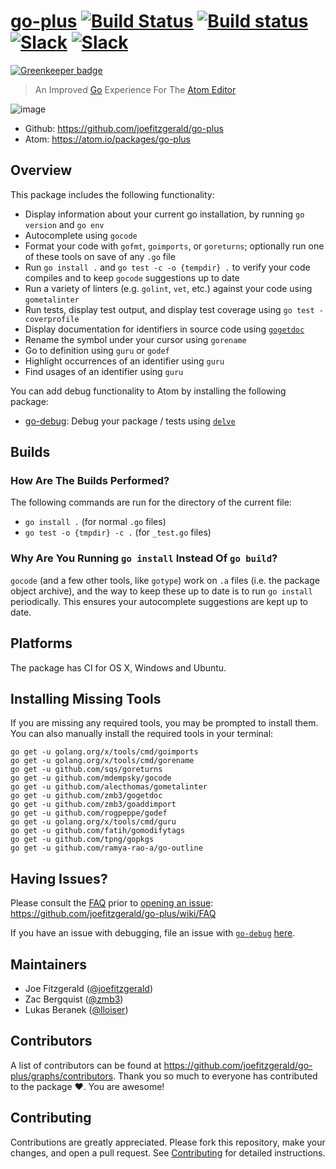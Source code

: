 # [go-plus](https://atom.io/packages/go-plus) [![Build Status](https://travis-ci.org/joefitzgerald/go-plus.svg?branch=master)](https://travis-ci.org/joefitzgerald/go-plus) [![Build status](https://ci.appveyor.com/api/projects/status/d0cekvaprt9wo1et/branch/master?svg=true)](https://ci.appveyor.com/project/joefitzgerald/go-plus/branch/master) [![Slack](https://img.shields.io/badge/atom_slack-%23go--plus-blue.svg?style=flat)](https://atom-slack.herokuapp.com) [![Slack](https://img.shields.io/badge/gophers_slack-%23go--plus-blue.svg?style=flat)](https://gophersinvite.herokuapp.com)

[![Greenkeeper badge](https://badges.greenkeeper.io/joefitzgerald/go-plus.svg)](https://greenkeeper.io/)

> An Improved [Go](https://www.golang.org) Experience For The [Atom Editor](https://atom.io)

![image](https://user-images.githubusercontent.com/7527103/48982584-cd537600-f0a1-11e8-9101-e43dc2064223.png)

- Github: https://github.com/joefitzgerald/go-plus
- Atom: https://atom.io/packages/go-plus

## Overview

This package includes the following functionality:

- Display information about your current go installation, by running `go version` and `go env`
- Autocomplete using `gocode`
- Format your code with `gofmt`, `goimports`, or `goreturns`;
  optionally run one of these tools on save of any `.go` file
- Run `go install .` and `go test -c -o {tempdir} .` to verify your code compiles
  and to keep `gocode` suggestions up to date
- Run a variety of linters (e.g. `golint`, `vet`, etc.) against your code using `gometalinter`
- Run tests, display test output, and display test coverage using `go test -coverprofile`
- Display documentation for identifiers in source code using
  [`gogetdoc`](https://github.com/zmb3/gogetdoc)
- Rename the symbol under your cursor using `gorename`
- Go to definition using `guru` or `godef`
- Highlight occurrences of an identifier using `guru`
- Find usages of an identifier using `guru`

You can add debug functionality to Atom by installing the following package:

- [go-debug](https://atom.io/packages/go-debug): Debug your package / tests using [`delve`](https://github.com/derekparker/delve)

## Builds

### How Are The Builds Performed?

The following commands are run for the directory of the current file:

- `go install .` (for normal `.go` files)
- `go test -o {tmpdir} -c .` (for `_test.go` files)

### Why Are You Running `go install` Instead Of `go build`?

`gocode` (and a few other tools, like `gotype`) work on `.a` files (i.e. the package object archive), and the way to keep these up to date is to run `go install` periodically. This ensures your autocomplete suggestions are kept up to date.

## Platforms

The package has CI for OS X, Windows and Ubuntu.

## Installing Missing Tools

If you are missing any required tools, you may be prompted to install them. You can also manually install the required tools in your terminal:

```
go get -u golang.org/x/tools/cmd/goimports
go get -u golang.org/x/tools/cmd/gorename
go get -u github.com/sqs/goreturns
go get -u github.com/mdempsky/gocode
go get -u github.com/alecthomas/gometalinter
go get -u github.com/zmb3/gogetdoc
go get -u github.com/zmb3/goaddimport
go get -u github.com/rogpeppe/godef
go get -u golang.org/x/tools/cmd/guru
go get -u github.com/fatih/gomodifytags
go get -u github.com/tpng/gopkgs
go get -u github.com/ramya-rao-a/go-outline
```

## Having Issues?

Please consult the [FAQ](https://github.com/joefitzgerald/go-plus/wiki/FAQ) prior to [opening an issue](https://github.com/joefitzgerald/go-plus/issues/new): https://github.com/joefitzgerald/go-plus/wiki/FAQ

If you have an issue with debugging, file an issue with [`go-debug`](https://github.com/lloiser/go-debug) [here](https://github.com/lloiser/go-debug/issues/new).

## Maintainers

- Joe Fitzgerald ([@joefitzgerald](https://github.com/joefitzgerald))
- Zac Bergquist ([@zmb3](https://github.com/zmb3))
- Lukas Beranek ([@lloiser](https://github.com/lloiser))

## Contributors

A list of contributors can be found at https://github.com/joefitzgerald/go-plus/graphs/contributors. Thank you so much to everyone has contributed to the package :heart:. You are awesome!

## Contributing

Contributions are greatly appreciated. Please fork this repository, make your
changes, and open a pull request. See [Contributing](https://github.com/joefitzgerald/go-plus/wiki/Contributing) for detailed instructions.
